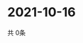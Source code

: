 # 2021-10-16
  共 0条

  <!-- BEGIN -->
  <!-- 最后更新时间Sat Oct 16 2021 06:04:19 GMT+0000 (Coordinated Universal Time) -->
  
  <!-- END -->
  
  